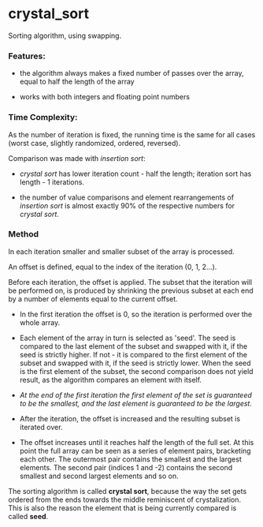 # crystal_sort

Sorting algorithm, using swapping.

### Features:

* the algorithm always makes a fixed number of passes over the array, equal to half the length of the array

* works with both integers and floating point numbers

### Time Complexity:

As the number of iteration is fixed, the running time is the same for all cases (worst case, slightly randomized, ordered, reversed).

Comparison was made with *insertion sort*:

- *crystal sort* has lower iteration count - half the length; iteration sort has length - 1 iterations.

- the number of value comparisons and element rearrangements of *insertion sort* is almost exactly 90% of the respective numbers for *crystal sort*.

### Method

In each iteration smaller and smaller subset of the array is processed.

An offset is defined, equal to the index of the iteration (0, 1, 2...).

Before each iteration, the offset is applied. The subset that the iteration will be performed on, is produced by shrinking the previous subset at each end by a number of elements equal to the current offset.

- In the first iteration the offset is 0, so the iteration is performed over the whole array.

- Each element of the array in turn is selected as 'seed'. The seed is compared to the last element of the subset and swapped with it, if the seed is strictly higher. If not - it is compared to the first element of the subset and swapped with it, if the seed is strictly lower. When the seed is the first element of the subset, the second comparison does not yield result, as the algorithm compares an element with itself.

- *At the end of thе first iteration the first element of the set is guaranteed to be the smallest, and the last element is guaranteed to be the largest.*
* After the iteration, the offset is increased and the resulting subset is iterated over.

* The offset increases until it reaches half the length of the full set. At this point the full array can be seen as a series of element pairs, bracketing each other. The outermost pair contains the smallest and the largest elements. The second pair (indices 1 and -2) contains the second smallest and second largest elements and so on.

The sorting algorithm is called **crystal sort**, because the way the set gets ordered from the ends towards the middle reminiscent of crystalization. This is also the reason the element that is being currently compared is called **seed**.